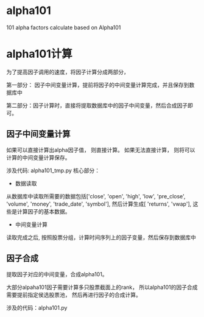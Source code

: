 # alpha101
101 alpha factors calculate based on Alpha101

# alpha101计算
为了提高因子调用的速度，将因子计算分成两部分，

第一部分： 因子中间变量计算，提前将因子的中间变量计算完成，并且保存到数据库中

第二部分：因子计算时，直接将提取数据库中的因子中间变量，然后合成因子即可。
## 因子中间变量计算
如果可以直接计算出alpha因子值， 则直接计算。 如果无法直接计算， 则将可以计算的中间变量计算保存。

涉及代码: alpha101_tmp.py
核心部分：

- 数据读取
 
从数据库中读取所需要的数据包括['close', 'open', 'high', 'low', 'pre_close', 'volume', 'money', 'trade_date', 'symbol'], 然后计算生成[ 'returns', 'vwap'], 这些是计算因子的基本数据。


- 中间变量计算

读取完成之后, 按照股票分组，计算时间序列上的因子变量，然后保存到数据库中


## 因子合成
提取因子对应的中间变量，合成alpha101。

大部分alpaha101因子需要计算多只股票截面上的rank， 所以alpha101的因子合成需要提前指定侯选股票池， 然后再进行因子的合成计算。

涉及的代码：alpha101.py